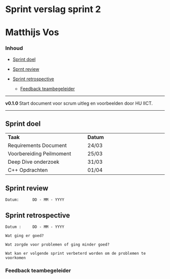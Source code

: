 # Sprint verslag sprint 2 [](title-id) <!-- omit in toc -->
# Matthijs Vos <!-- omit in toc -->

### Inhoud[](toc-id)
- [Sprint doel](#sprint-doel)


- [Sprnt review](#sprint-review)

- [Sprint retrospective](#sprint-retrospective)

  - [Feedback teambegeleider](#feedback-teambegeleider-1)



---

**v0.1.0 [](version-id)** Start document voor scrum uitleg en voorbeelden door HU IICT[](author-id).

---

## Sprint doel

<table>
<tr>
<td width="33%">
<b>Taak</b>
</td>
<td width="33%">
<b>Datum</b>
</td>
</tr>

<tr>
<td width="33%">
Requirements Document
</td>
<td width="33%">
24/03
</td>
</tr>
<tr>
<td width="33%">
Voorbereiding Peilmoment
</td>
<td width="33%">
25/03
</td>
</tr>

<tr>
<td width="33%">
Deep Dive onderzoek
</td>
<td width="33%">
31/03
</td>
</tr>

<tr>
<td width="33%">
C++ Opdrachten
</td>
<td width="33%">
01/04
</td>
</tr>

</table>

## Sprint review
    Datum:      DD - MM - YYYY

## Sprint retrospective
    Datum :     DD - MM - YYYY

    Wat ging er goed?
    
    Wat zorgde voor problemen of ging minder goed?
    
    Wat kan er volgende sprint verbeterd worden om de problemen te voorkomen
    
### Feedback teambegeleider
    


